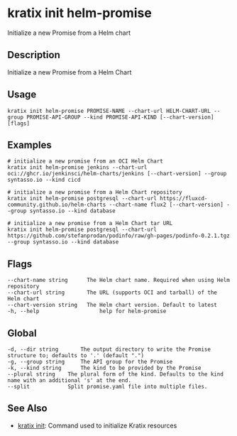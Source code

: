 # kratix init helm-promise
Initialize a new Promise from a Helm chart

## Description
Initialize a new Promise from a Helm Chart

## Usage
```
kratix init helm-promise PROMISE-NAME --chart-url HELM-CHART-URL --group PROMISE-API-GROUP --kind PROMISE-API-KIND [--chart-version] [flags]
```

## Examples
```
# initialize a new promise from an OCI Helm Chart
kratix init helm-promise jenkins --chart-url oci://ghcr.io/jenkinsci/helm-charts/jenkins [--chart-version] --group syntasso.io --kind cicd

# initialize a new promise from a Helm Chart repository
kratix init helm-promise postgresql --chart-url https://fluxcd-community.github.io/helm-charts --chart-name flux2 [--chart-version] --group syntasso.io --kind database

# initialize a new promise from a Helm Chart tar URL
kratix init helm-promise postgresql --chart-url https://github.com/stefanprodan/podinfo/raw/gh-pages/podinfo-0.2.1.tgz --group syntasso.io --kind database
```

## Flags
```
--chart-name string      The Helm chart name. Required when using Helm repository
--chart-url string       The URL (supports OCI and tarball) of the Helm chart
--chart-version string   The Helm chart version. Default to latest
-h, --help                   help for helm-promise
```

## Global
```
-d, --dir string       The output directory to write the Promise structure to; defaults to '.' (default ".")
-g, --group string     The API group for the Promise
-k, --kind string      The kind to be provided by the Promise
--plural string    The plural form of the kind. Defaults to the kind name with an additional 's' at the end.
--split            Split promise.yaml file into multiple files.
```

## See Also

* [kratix init](/main/kratix-cli/reference/kratix-init): Command used to initialize Kratix resources

